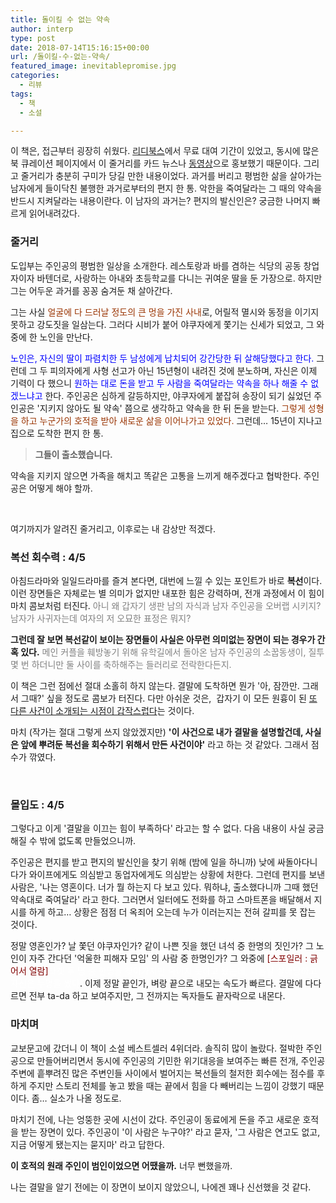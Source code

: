 ```yaml
---
title: 돌이킬 수 없는 약속
author: interp
type: post
date: 2018-07-14T15:16:15+00:00
url: /돌이킬-수-없는-약속/
featured_image: inevitablepromise.jpg
categories:
  - 리뷰
tags:
  - 책
  - 소설

---
```

이 책은, 접근부터 굉장히 쉬웠다. [리디북스][1]에서 무료 대여 기간이 있었고, 동시에 많은 북 큐레이션 페이지에서 이 줄거리를 카드 뉴스나 [동영상][2]으로 홍보했기 때문이다. 그리고 줄거리가 충분히 구미가 당길 만한 내용이었다. 과거를 버리고 평범한 삶을 살아가는 남자에게 들이닥친 불행한 과거로부터의 편지 한 통. 악한을 죽여달라는 그 때의 약속을 반드시 지켜달라는 내용이란다. 이 남자의 과거는? 편지의 발신인은? 궁금한 나머지 빠르게 읽어내려갔다.

### 줄거리

도입부는 주인공의 평범한 일상을 소개한다. 레스토랑과 바를 겸하는 식당의 공동 창업자이자 바텐더로, 사랑하는 아내와 초등학교를 다니는 귀여운 딸을 둔 가장으로. 하지만 그는 어두운 과거를 꽁꽁 숨겨둔 채 살아간다.

그는 사실 <span style="color: #993300;">얼굴에 다 드러날 정도의 큰 멍을 가진 사내</span>로, 어릴적 멸시와 동정을 이기지 못하고 강도짓을 일삼는다. 그러다 시비가 붙어 야쿠자에게 쫓기는 신세가 되었고, 그 와중에 한 노인을 만난다.

<span style="color: #333399;"><span style="color: #0000ff;">노인은, 자신의 딸이 파렴치한 두 남성에게 납치되어 강간당한 뒤 살해당했다고 한다.</span></span> 그런데 그 두 피의자에게 사형 선고가 아닌 15년형이 내려진 것에 분노하며, 자신은 이제 기력이 다 했으니 <span style="color: #0000ff;">원하는 대로 돈을 받고 두 사람을 죽여달라는 약속을 하나 해줄 수 없겠느냐고</span> 한다. 주인공은 심하게 갈등하지만, 야쿠자에게 붙잡혀 송장이 되기 싫었던 주인공은 '지키지 않아도 될 약속' 쯤으로 생각하고 약속을 한 뒤 돈을 받는다. <span style="color: #993300;">그렇게 성형을 하고 누군가의 호적을 받아 새로운 삶을 이어나가고 있었다. </span>그런데&#8230; 15년이 지나고 집으로 도착한 편지 한 통.

> **그들이 출소했습니다.**

약속을 지키지 않으면 가족을 해치고 똑같은 고통을 느끼게 해주겠다고 협박한다. 주인공은 어떻게 해야 할까.

&nbsp;

여기까지가 알려진 줄거리고, 이후로는 내 감상만 적겠다.

### 복선 회수력 : 4/5

아침드라마와 일일드라마를 즐겨 본다면, 대번에 느낄 수 있는 포인트가 바로 **복선**이다. 이런 장면들은 자체로는 별 의미가 없지만 내포한 힘은 강력하며, 전개 과정에서 이 힘이 마치 콤보처럼 터진다. <span style="color: #000000;"><span style="color: #808080;">아니 왜 갑자기 생판 남의 자식과 남자 주인공을 오버랩 시키지?  남자가 사귀자는데 여자의 저 오묘한 표정은 뭐지?</span> </span>

**그런데 잘 보면 복선같이 보이는 장면들이 사실은 아무런 의미없는 장면이 되는 경우가 간혹 있다.** <span style="color: #808080;">메인 커플을 훼방놓기 위해 유학길에서 돌아온 남자 주인공의 소꿉동생이, 질투 몇 번 하더니만 둘 사이를 축하해주는 들러리로 전락한다든지.</span>

이 책은 그런 점에선 절대 소홀히 하지 않는다. 결말에 도착하면 뭔가 '아, 잠깐만. 그래서 그때?' 싶을 정도로 콤보가 터진다. 다만 아쉬운 것은,  갑자기 이 모든 원흉이 된 <span style="text-decoration: underline;">또 다른 사건이 소개되는 시점이 갑작스럽다</span>는 것이다.

마치 (작가는 절대 그렇게 쓰지 않았겠지만) **'이 사건으로 내가 결말을 설명할건데, 사실은 앞에 뿌려둔 복선을 회수하기 위해서 만든 사건이야'** 라고 하는 것 같았다. 그래서 점수가 깎였다.

&nbsp;

### 몰입도 : 4/5

그렇다고 이게 '결말을 이끄는 힘이 부족하다' 라고는 할 수 없다. 다음 내용이 사실 궁금해질 수 밖에 없도록 만들었으니까.

주인공은 편지를 받고 편지의 발신인을 찾기 위해 (밤에 일을 하니까) 낮에 싸돌아다니다가 와이프에게도 의심받고 동업자에게도 의심받는 상황에 처한다. 그런데 편지를 보낸 사람은, '나는 영혼이다. 너가 뭘 하는지 다 보고 있다. 뭐하냐, 출소했다니까 그때 했던 약속대로 죽여달라' 라고 한다. 그러면서 일터에도 전화를 하고 스마트폰을 배달해서 지시를 하게 하고&#8230; 상황은 점점 더 옥죄어 오는데 누가 이러는지는 전혀 갈피를 못 잡는 것이다.

정말 영혼인가? 날 쫓던 야쿠자인가? 같이 나쁜 짓을 했던 녀석 중 한명의 짓인가? 그 노인이 자주 간다던 '억울한 피해자 모임' 의 사람 중 한명인가? 그 와중에 <span style="color: #800000;">[스포일러 : 긁어서 열람]</span><span style="color: #ffffff;">타겟 두 명 중 한명을 찾아가지만 죽이지 못하고 왔는데, 다음날 살해당하고 자신은 누명을 썼다<span style="color: #000000;">. </span></span>이제 정말 끝인가, 벼랑 끝으로 내모는 속도가 빠르다. 결말에 다다르면 전부 ta-da 하고 보여주지만, 그 전까지는 독자들도 끝자락으로 내몬다.

### 마치며

교보문고에 갔더니 이 책이 소설 베스트셀러 4위더라. 솔직히 많이 놀랐다. 절박한 주인공으로 만들어버리면서 동시에 주인공의 기민한 위기대응을 보여주는 빠른 전개, 주인공 주변에 흩뿌려진 많은 주변인들 사이에서 벌어지는 복선들의 철저한 회수에는 점수를 후하게 주지만 스토리 전체를 놓고 봤을 때는 끝에서 힘을 다 빼버리는 느낌이 강했기 때문이다. 좀&#8230; 실소가 나올 정도로.

마치기 전에, 나는 엉뚱한 곳에 시선이 갔다. 주인공이 동료에게 돈을 주고 새로운 호적을 받는 장면이 있다. 주인공이 '이 사람은 누구야?' 라고 묻자, '그 사람은 연고도 없고, 지금 어떻게 됐는지는 묻지마' 라고 답한다.

**이 호적의 원래 주인이 범인이었으면 어땠을까.** 너무 뻔했을까.
  
나는 결말을 알기 전에는 이 장면이 보이지 않았으니, 나에겐 꽤나 신선했을 것 같다.

 [1]: https://ridibooks.com/v2/Detail?id=1013000004
 [2]: https://www.youtube.com/watch?v=2AZjY5PGPhg